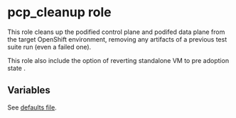 # pcp_cleanup role

This role cleans up the podified control plane and podifed data
plane from the target OpenShift environment, removing any artifacts
of a previous test suite run (even a failed one).

This role also include the option of reverting standalone VM to
pre adoption state .


## Variables

See
[defaults file](https://github.com/openstack-k8s-operators/data-plane-adoption/blob/main/tests/roles/pcp_cleanup/defaults/main.yaml).
